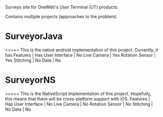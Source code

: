 Surveys site for OneWeb's User Terminal (UT) products. 

Contains multiple projects (approaches to the problem).

# SurveyorJava
=====
This is the native android implementation of this project.
Currently, it has
Features | Has
User Interface | No
Live Camera | Yes
Rotation Sensor | Yes
Stitching | No
Data | No

# SurveyorNS
=====
This is the NativeScript implementation of this project. Hopefully, this means that there will be cross-platform support with iOS.
Features | Has
User Interface | No
Live Camera | No
Rotation Sensor | No
Stitching | No
Data | No
